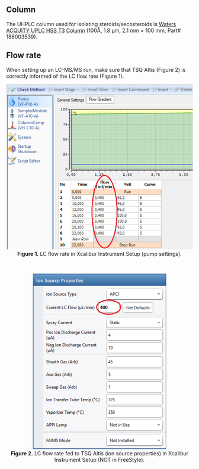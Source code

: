 ## Column
The UHPLC column used for isolating steroids/secosteroids is [Waters ACQUITY UPLC HSS T3 Column](https://www.waters.com/nextgen/us/en/shop/columns/186003539-acquity-uplc-hss-t3-column-100a-18--m-21-mm-x-100-mm-1-pk.html) (100Å, 1.8 µm, 2.1 mm × 100 mm, Part# 186003539).

## Flow rate
When setting up an LC-MS/MS run, make sure that TSQ Altis (Figure 2) is correctly informed of the LC flow rate (Figure 1).

<p align="center">
  <img width="540" alt="image" src="https://raw.githubusercontent.com/CreLox/LC-MS-MS/main/assets/VanquishUHPLCFlowRate.png"><br>
  <b>Figure 1.</b> LC flow rate in Xcalibur Instrument Setup (pump settings).
</p>
<br>
<p align="center">
  <img width="360" alt="image" src="https://raw.githubusercontent.com/CreLox/LC-MS-MS/main/assets/TSQAltisFlowRate.png"><br>
  <b>Figure 2.</b> LC flow rate fed to TSQ Altis (ion source properties) in Xcalibur Instrument Setup (NOT in FreeStyle).
</p>
